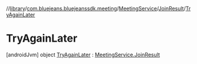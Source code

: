 //[library](../../../../../index.md)/[com.bluejeans.bluejeanssdk.meeting](../../../index.md)/[MeetingService](../../index.md)/[JoinResult](../index.md)/[TryAgainLater](index.md)



# TryAgainLater  
 [androidJvm] object [TryAgainLater](index.md) : [MeetingService.JoinResult](../index.md)   

